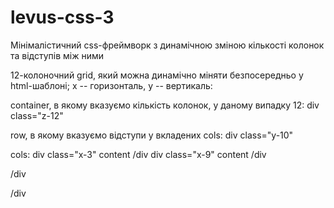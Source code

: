 # levus-css-3
Мінімалістичний css-фреймворк з динамічною зміною кількості колонок та відступів між ними

12-колоночний grid, який можна динамічно міняти безпосередньо у html-шаблоні; x -- горизонталь, y -- вертикаль:

container, в якому вказуємо кількість колонок, у даному випадку 12:
div class="z-12"

row, в якому вказуємо відступи у вкладених cols:
  div class="y-10"
  
cols:
    div class="x-3"
      content
    /div
    div class="x-9"
      content
    /div

  /div
  
/div

